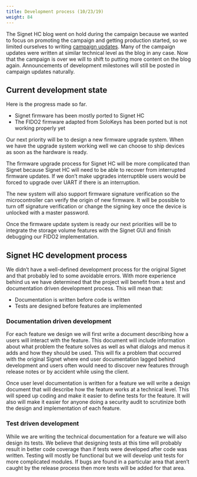 ```yaml
---
title: Development process (10/23/19)
weight: 84
---
```


The Signet HC blog went on hold during the campaign because we wanted to focus
on promoting the campaign and getting production started, so we limited
ourselves to writing
[campaign updates](https://www.crowdsupply.com/nth-dimension/signet-high-capacity/updates).
Many of the campaign updates were written at similar technical level as the
blog in any case. Now that the campaign is over we will to shift to putting
more content on the blog again. Announcements of development milestones will
still be posted in campaign updates naturally.

## Current development state

Here is the progress made so far.

- Signet firmware has been mostly ported to Signet HC
- The FIDO2 firmware adapted from SoloKeys has been ported but is not working properly yet

Our next priority will be to design a new firmware upgrade system. When we have
the upgrade system working well we can choose to ship devices as soon as the
hardware is ready. 

The firmware upgrade process for Signet HC will be more complicated than Signet
because Signet HC will need to be able to recover from interrupted firmware
updates. If we don’t make upgrades interruptible users would be forced to
upgrade over UART if there is an interruption. 

The new system will also support firmware signature verification so the
microcontroller can verify the origin of new firmware. It will be possible to
turn off signature verification or change the signing key once the device is
unlocked with a master password.

Once the firmware update system is ready our next priorities will be to
integrate the storage volume features with the Signet GUI and finish debugging
our FIDO2 implementation.

## Signet HC development process

We didn’t have a well-defined development process for the original Signet and
that probably led to some avoidable errors. With more experience behind us we
have determined that the project will benefit from a test and documentation
driven development process. This will mean that:

- Documentation is written before code is written
- Tests are designed before features are implemented

### Documentation driven development

For each feature we design we will first write a document describing how a
users will interact with the feature. This document will include information
about what problem the feature solves as well as what dialogs and menus it adds
and how they should be used. This will fix a problem that occurred with the
original Signet where end user documentation lagged behind development and
users often would need to discover new features through release notes or by
accident while using the client.

Once user level documentation is written for a feature we will write a design
document that will describe how the feature works at a technical level. This
will speed up coding and make it easier to define tests for the feature. It
will also will make it easier for anyone doing a security audit to scrutinize
both the design and implementation of each feature.

### Test driven development

While we are writing the technical documentation for a feature we
will also design its tests. We believe that designing tests at this time will
probably result in better code coverage than if tests were developed after code
was written.  Testing will mostly be functional but we will develop unit tests
for more complicated modules. If bugs are found in a particular area that
aren’t caught by the release process then more tests will be added for that
area.
